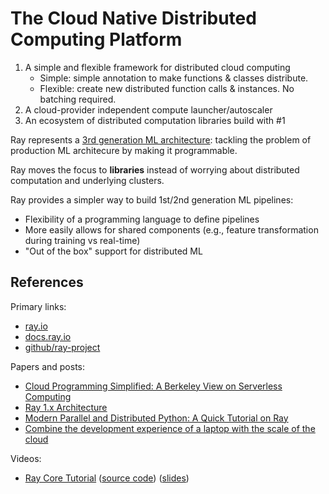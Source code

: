 # The Cloud Native Distributed Computing Platform

1. A simple and flexible framework for distributed cloud computing
   - Simple: simple annotation to make functions & classes distribute.
   - Flexible: create new distributed function calls & instances. No batching required.
2. A cloud-provider independent compute launcher/autoscaler
3. An ecosystem of distributed computation libraries build with #1

Ray represents a [3rd generation ML architecture](https://www.anyscale.com/blog/the-third-generation-of-production-ml-architectures): tackling the problem of production ML architecure by making it programmable.

Ray moves the focus to **libraries** instead of worrying about distributed computation and underlying clusters.

Ray provides a simpler way to build 1st/2nd generation ML pipelines:

- Flexibility of a programming language to define pipelines
- More easily allows for shared components (e.g., feature transformation during training vs real-time)
- "Out of the box" support for distributed ML

## References

Primary links:

- [ray.io](https://www.ray.io/)
- [docs.ray.io](https://docs.ray.io/)
- [github/ray-project](http://github.com/ray-project/ray)

Papers and posts:

- [Cloud Programming Simplified: A Berkeley View on Serverless Computing](https://www2.eecs.berkeley.edu/Pubs/TechRpts/2019/EECS-2019-3.pdf)
- [Ray 1.x Architecture](https://docs.google.com/document/d/1lAy0Owi-vPz2jEqBSaHNQcy2IBSDEHyXNOQZlGuj93c/preview)
- [Modern Parallel and Distributed Python: A Quick Tutorial on Ray](https://towardsdatascience.com/modern-parallel-and-distributed-python-a-quick-tutorial-on-ray-99f8d70369b8)
- [Combine the development experience of a laptop with the scale of the cloud](https://gradientflow.com/combine-the-development-experience-of-a-laptop-with-the-scale-of-the-cloud/)

Videos:

- [Ray Core Tutorial](https://youtu.be/_KOlq2C-568) ([source code](https://github.com/derwenai/ray_tutorial)) ([slides](https://github.com/DerwenAI/ray_tutorial/blob/main/slides/slides.pdf))
